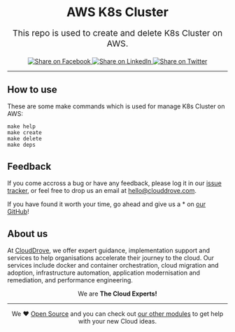 <h1 align='center'>AWS K8s Cluster</h1><p align='center' style='font-size: 1.2rem;''> This repo is used to create and delete K8s Cluster on AWS. </p>	<p align='center'>	<a href='https://facebook.com/sharer/sharer.php?u=https://github.com/clouddrove/aws-k8s-cluster'>	  <img title='Share on Facebook' src='https://user-images.githubusercontent.com/50652676/62817743-4f64cb80-bb59-11e9-90c7-b057252ded50.png' />	</a>	<a href='https://www.linkedin.com/shareArticle?mini=true&title=aws+k8s+clustert&url=https://github.com/clouddrove/aws-k8s-cluster'>	  <img title='Share on LinkedIn' src='https://user-images.githubusercontent.com/50652676/62817742-4e339e80-bb59-11e9-87b9-a1f68cae1049.png' />	</a>	<a href='https://twitter.com/intent/tweet/?text=aws+k8s+cluster&url=https://github.com/clouddrove/aws-k8s-cluster'>	  <img title='Share on Twitter' src='https://user-images.githubusercontent.com/50652676/62817740-4c69db00-bb59-11e9-8a79-3580fbbf6d5c.png' />	</a>	</p>	<hr>

## How to use

These are some make commands which is used for manage K8s Cluster on AWS:

```command
make help
make create
make delete
make deps
```


## Feedback

If you come accross a bug or have any feedback, please log it in our [issue tracker](https://github.com/clouddrove/aws-k8s-cluster/issues), or feel free to drop us an email at [hello@clouddrove.com](mailto:hello@clouddrove.com).

If you have found it worth your time, go ahead and give us a * on [our GitHub](https://github.com/clouddrove/aws-k8s-cluster)!

## About us

At [CloudDrove](https://clouddrove.com), we offer expert guidance, implementation support and services to help organisations accelerate their journey to the cloud. Our services include docker and container orchestration, cloud migration and adoption, infrastructure automation, application modernisation and remediation, and performance engineering.

<p align='center'>We are <b> The Cloud Experts!</b></p><hr /><p align='center'>We ❤️  <a href='https://github.com/clouddrove'>Open Source</a> and you can check out <a href='https://github.com/clouddrove'>our other modules</a> to get help with your new Cloud ideas.</p>